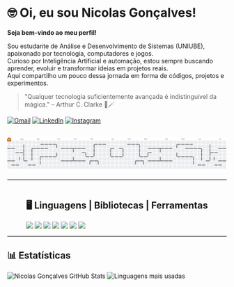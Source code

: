 # 🤓 Oi, eu sou Nicolas Gonçalves!
**Seja bem-vindo ao meu perfil!**

Sou estudante de Análise e Desenvolvimento de Sistemas (UNIUBE), apaixonado por tecnologia, computadores e jogos.<br>
Curioso por Inteligência Artificial e automação, estou sempre buscando aprender, evoluir e transformar ideias em projetos reais.<br>
Aqui compartilho um pouco dessa jornada em forma de códigos, projetos e experimentos.

> "Qualquer tecnologia suficientemente avançada é indistinguível da mágica." – Arthur C. Clarke 🎩🪄

<p align="left">
<a href="https://mail.google.com/mail/?view=cm&fs=1&to=contato.nicolasgoncalves@gmail.com" title="Gmail">
<img src="https://img.shields.io/badge/-Gmail-FF0000?style=flat-square&labelColor=FF0000&logo=gmail&logoColor=white" alt="Gmail"/></a>
<a href="https://www.linkedin.com/in/yoriih/" title="LinkedIn">
<img src="https://img.shields.io/badge/-Linkedin-0e76a8?style=flat-square&logo=Linkedin&logoColor=white" alt="LinkedIn"/></a>
<a href="https://www.instagram.com/ynick_dev/" title="Instagram">
<img src="https://img.shields.io/badge/-Instagram-DF0174?style=flat-square&labelColor=DF0174&logo=instagram&logoColor=white" alt="Instagram"/></a>
</p>

<br>

<picture>
<source media="(prefers-color-scheme: dark)" srcset="https://raw.githubusercontent.com/eduardavieira-dev/eduardavieira-dev/output/pacman-contribution-graph-dark.svg">
<source media="(prefers-color-scheme: light)" srcset="https://raw.githubusercontent.com/eduardavieira-dev/eduardavieira-dev/output/pacman-contribution-graph.svg">
<img alt="pacman contribution graph" src="https://raw.githubusercontent.com/eduardavieira-dev/eduardavieira-dev/output/pacman-contribution-graph.svg">
</picture>

<br>


---
<div style="display: flex; justify-content: space-around; align-items: flex-start; flex-wrap: wrap; gap: 20px;">
 
<div>
<h2>🖥️ Linguagens | Bibliotecas | Ferramentas </h2>
<img src="https://cdn.jsdelivr.net/gh/devicons/devicon/icons/html5/html5-original.svg" width="40"/>
<img src="https://cdn.jsdelivr.net/gh/devicons/devicon/icons/css3/css3-original.svg" width="40"/>
<img src="https://cdn.jsdelivr.net/gh/devicons/devicon/icons/python/python-original.svg" width="40"/>
<img src="https://cdn.jsdelivr.net/gh/devicons/devicon/icons/mysql/mysql-original.svg" width="40"/>
<img src="https://cdn.jsdelivr.net/gh/devicons/devicon/icons/git/git-original.svg" width="40"/>
<img src="https://cdn.jsdelivr.net/gh/devicons/devicon/icons/github/github-original.svg" width="40"/>
<img src="https://cdn.jsdelivr.net/gh/devicons/devicon/icons/vscode/vscode-original.svg" width="40"/>
</div>
</div>


---


## 📊 Estatísticas
 ![Nicolas Gonçalves GitHub Stats](https://github-readme-stats.vercel.app/api?username=yoriih&show_icons=true&theme=tokyonight&include_all_commits=true&locale=pt-br) 
 ![Linguagens mais usadas](https://github-readme-stats.vercel.app/api/top-langs/?username=yoriih&theme=tokyonight&layout=compact&custom_title=Tecnologias&langs_count=9) 


